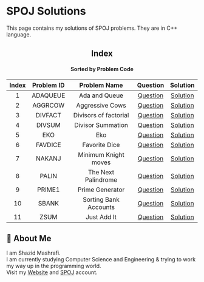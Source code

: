 # SPOJ Solutions

This page contains my solutions of SPOJ problems. They are in C++ language.  


<div align="center">

## Index 
#### Sorted by Problem Code
|  Index  |  Problem ID  | Problem Name | Question | Solution |
| :-----: | :----------: | :----------: | :------: | :------: |
| 1 | ADAQUEUE | Ada and Queue | [Question](https://www.spoj.com/problems/ADAQUEUE) | [Solution](https://github.com/ShazidMashrafi/SPOJ/tree/main/Codes/ADAQUEUE%20-%20Ada%20and%20Queue)
| 2 | AGGRCOW | Aggressive Cows | [Question](https://www.spoj.com/problems/AGGRCOW) | [Solution](https://github.com/ShazidMashrafi/SPOJ/tree/main/Codes/AGGRCOW%20-%20Aggressive%20Cows)
| 3 | DIVFACT | Divisors of factorial | [Question](https://www.spoj.com/problems/DIVFACT) | [Solution](https://github.com/ShazidMashrafi/SPOJ/tree/main/Codes/DIVFACT%20-%20Divisors%20of%20factorial)
| 4 | DIVSUM | Divisor Summation | [Question](https://www.spoj.com/problems/DIVSUM) | [Solution](https://github.com/ShazidMashrafi/SPOJ/tree/main/Codes/DIVSUM%20-%20Divisor%20Summation)
| 5 | EKO | Eko | [Question](https://www.spoj.com/problems/EKO) | [Solution](https://github.com/ShazidMashrafi/SPOJ/tree/main/Codes/EKO%20-%20Eko)
| 6 | FAVDICE | Favorite Dice | [Question](https://www.spoj.com/problems/FAVDICE) | [Solution](https://github.com/ShazidMashrafi/SPOJ/tree/main/Codes/FAVDICE%20-%20Favorite%20Dice)
| 7 | NAKANJ | Minimum Knight moves | [Question](https://www.spoj.com/problems/NAKANJ) | [Solution](https://github.com/ShazidMashrafi/SPOJ/tree/main/Codes/NAKANJ%20-%20Minimum%20Knight%20moves)
| 8 | PALIN | The Next Palindrome | [Question](https://www.spoj.com/problems/PALIN) | [Solution](https://github.com/ShazidMashrafi/SPOJ/tree/main/Codes/PALIN%20-%20The%20Next%20Palindrome)
| 9 | PRIME1 | Prime Generator | [Question](https://www.spoj.com/problems/PRIME1) | [Solution](https://github.com/ShazidMashrafi/SPOJ/tree/main/Codes/PRIME1%20-%20Prime%20Generator)
| 10 | SBANK | Sorting Bank Accounts | [Question](https://www.spoj.com/problems/SBANK) | [Solution](https://github.com/ShazidMashrafi/SPOJ/tree/main/Codes/SBANK%20-%20Sorting%20Bank%20Accounts)
| 11 | ZSUM | Just Add It | [Question](https://www.spoj.com/problems/ZSUM) | [Solution](https://github.com/ShazidMashrafi/SPOJ/tree/main/Codes/ZSUM%20-%20Just%20Add%20It)


</div>

## 🚀 About Me

I am Shazid Mashrafi.  
I am currently studying Computer Science and Engineering & trying to work my way up in the programming world.     
Visit my [Website](https://shazidmashrafi.com) and [SPOJ](https://www.spoj.com/users/shazidmashrafi) account.